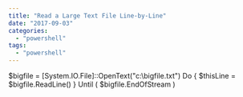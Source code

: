 ```yaml
---
title: "Read a Large Text File Line-by-Line"
date: "2017-09-03"
categories: 
  - "powershell"
tags: 
  - "powershell"
---
```


$bigfile = \[System.IO.File\]::OpenText("c:\\bigfile.txt")
Do {
    $thisLine = $bigfile.ReadLine()
} Until ( $bigfile.EndOfStream )
